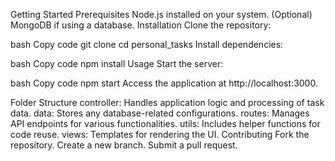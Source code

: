 Getting Started
Prerequisites
Node.js installed on your system.
(Optional) MongoDB if using a database.
Installation
Clone the repository:

bash
Copy code
git clone <repository-url>
cd personal_tasks
Install dependencies:

bash
Copy code
npm install
Usage
Start the server:

bash
Copy code
npm start
Access the application at http://localhost:3000.

Folder Structure
controller: Handles application logic and processing of task data.
data: Stores any database-related configurations.
routes: Manages API endpoints for various functionalities.
utils: Includes helper functions for code reuse.
views: Templates for rendering the UI.
Contributing
Fork the repository.
Create a new branch.
Submit a pull request.
